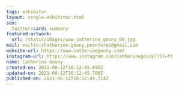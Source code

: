 ```yaml
---
tags: exhibitor
layout: single-exhibitor.html
seo:
  twitter:card: summary
featured-artwork:
  url: /static/images/waw_catherine_gouny_00.jpg
mail: mailto:chatherine.gouny.peintures@gmail.com
website-url: https://www.catherinegouny.com/
instagram-url: https://www.instagram.com/catherinegouny/?hl=fr
name: Catherine Gouny
created-on: 2021-08-12T16:12:45.690Z
updated-on: 2021-08-12T16:12:45.700Z
published-on: 2021-08-12T16:12:45.714Z
---
```

